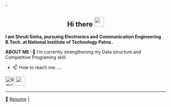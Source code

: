 -<h2 align="Center">  Hi there <img src="https://media.giphy.com/media/WUlplcMpOCEmTGBtBW/giphy.gif" width="30"> </h3>


**I am Shruti Sinha, pursuing **Electronics and Communication Engineering** B.Tech. at **National Institute of Technology Patna** .**

**ABOUT ME**
-🌱 I’m currently strengthening my Data structure and Competitive Programing skill.
- 📫 How to reach me: ...


<a href="https://www.linkedin.com/in/shruti-sinha-97b564199/">
  <img align="left" alt="Raju's Linkdein" width="30px" src="https://cdn.jsdelivr.net/npm/simple-icons@v3/icons/linkedin.svg" />


</a>
<a href="mailto:shrutis.ug18.ec@nitp.ac.in">
  <img align="left" alt="" width="30px" src="https://cdn4.iconfinder.com/data/icons/social-media-logos-6/512/112-gmail_email_mail-512.png" />
</a>
<br>
<br>
<hr>

:pencil: [Resume](https://github.com/Shrutisinha22/resume/blob/main/resume.pdf)  |

